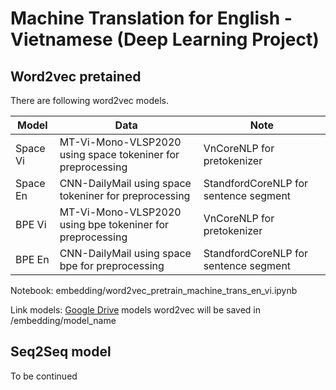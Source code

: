 # Machine Translation for English - Vietnamese (Deep Learning Project)

## Word2vec pretained

There are following word2vec models.

Model | Data | Note
----------- | --------- | -----------
Space Vi | MT-Vi-Mono-VLSP2020 using space tokeniner for preprocessing | VnCoreNLP for pretokenizer
Space En | CNN-DailyMail using space tokeniner for preprocessing | StandfordCoreNLP for sentence segment
BPE Vi | MT-Vi-Mono-VLSP2020 using bpe tokeniner for preprocessing | VnCoreNLP for pretokenizer
BPE En  | CNN-DailyMail using space bpe for preprocessing | StandfordCoreNLP for sentence segment

Notebook: embedding/word2vec_pretrain_machine_trans_en_vi.ipynb

Link models: [Google Drive](https://drive.google.com/drive/folders/1VAZFWtKEeh0NnYsyXntOWFZHI6TqVYfi?usp=sharing)
models word2vec will be saved in /embedding/model_name
## Seq2Seq model

To be continued